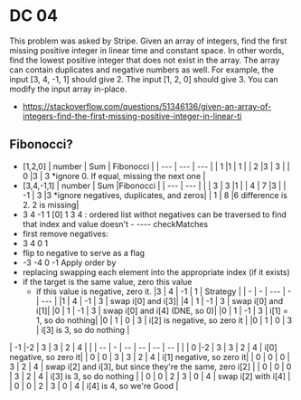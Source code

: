 # DC 04
This problem was asked by Stripe.
Given an array of integers, find the first missing positive integer in linear time and constant space. In other words, find the lowest positive integer that does not exist in the array. The array can contain duplicates and negative numbers as well. For example, the input [3, 4, -1, 1] should give 2. The input [1, 2, 0] should give 3.  You can modify the input array in-place.
 - https://stackoverflow.com/questions/51346136/given-an-array-of-integers-find-the-first-missing-positive-integer-in-linear-ti

## Fibonocci?
- [1,2,0]
  | number |  Sum  |   Fibonocci |
  | ---    | ---   | ---         |
  | 1      |1      | 1           |
  | 2      |3      | 3           |
  | 0      |3      | 3   *ignore 0.  If equal, missing the next one |
- [3,4,-1,1]
  | number | Sum     |Fibonocci |
  | ---    | ---     |          |
  | 3      | 3       |1         |
  | 4      | 7       |3         |
  | -1     | 3       |3   *ignore negatives, duplicates, and zeros|
  | 1      | 8       |6   difference is 2.  2 is missing|
- 3   4   -1  1
 [0] 1   3   4 : ordered list withot negatives can be traversed to find that index and value doesn't  - ---- checkMatches
 - first remove negatives:
 - 3   4   0   1
 - flip to negative to serve as a flag
 - -3  -4  0   -1
 Apply order by
 - replacing swapping each element into the appropriate index (if it exists)
  - if the target is the same value, zero this value
    - if this value is negative, zero it.
 |3  | 4 |  -1 | 1 | Strategy  |
 | - | - | --- | - | --- |
 |1  | 4 |  -1 | 3 |  swap i[0] and i[3]|
 |4  | 1 |  -1 | 3 |  swap i[0] and i[1]|
 |0  | 1 |  -1 | 3 |  swap i[0] and i[4] (DNE, so 0)|
 |0  | 1 |  -1 | 3 |  i[1] = 1, so do nothing|
 |0  | 1 |  0  | 3 |  i[2] is negative, so zero it |
 |0  | 1 |  0  | 3 |  i[3] is 3, so do nothing |


| -1 |-2 |  3 |  3 |  2 |  4 | |
| -- | - | -- | -- | -- | -- | |
| 0  |-2 |  3 |  3 |  2 |  4 |  i[0] negative, so zero it|
| 0  | 0 |  3 |  3 |  2 |  4 |  i[1] negative, so zero it|
| 0  | 0 |  0 |  3 |  2 |  4 |  swap i[2] and i[3], but since they're the same, zero i[2] |
| 0  | 0 |  0 |  3 |  2 |  4 |  i[3] is 3, so do nothing |
| 0  | 0 |  2 |  3 |  0 |  4 |  swap i[2] with i[4] |
| 0  | 0 |  2 |  3 |  0 |  4 |  i[4] is 4, so we're Good |
